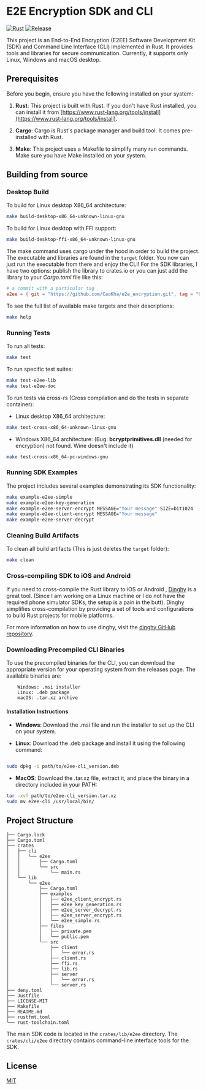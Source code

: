 # E2E Encryption SDK and CLI

[![Rust](https://github.com/CaoKha/e2e_encryption/actions/workflows/rust.yml/badge.svg)](https://github.com/CaoKha/e2e_encryption/actions/workflows/rust.yml)
[![Release](https://github.com/CaoKha/e2e_encryption/actions/workflows/release.yml/badge.svg)](https://github.com/CaoKha/e2e_encryption/actions/workflows/release.yml)

This project is an End-to-End Encryption (E2EE) Software Development Kit (SDK) and
Command Line Interface (CLI) implemented in Rust. It provides tools and libraries
for secure communication. Currently, it supports only Linux, Windows and macOS desktop.

## Prerequisites

Before you begin, ensure you have the following installed on your system:

1. **Rust**: This project is built with Rust. If you don't have Rust installed,
   you can install it from [https://www.rust-lang.org/tools/install](https://www.rust-lang.org/tools/install).

2. **Cargo**: Cargo is Rust's package manager and build tool.
   It comes pre-installed with Rust.

3. **Make**: This project uses a Makefile to simplify many run commands.
   Make sure you have Make installed on your system.

## Building from source

### Desktop Build

To build for Linux desktop X86_64 architecture:

```bash
make build-desktop-x86_64-unknown-linux-gnu
```

To build for Linux desktop with FFI support:

```bash
make build-desktop-ffi-x86_64-unknown-linux-gnu
```

The make command uses cargo under the hood in order to build the project.
The executable and libraries are found in the `target` folder.
You now can just run the executable from there and enjoy the CLI!
For the SDK libraries, I have two options: publish the library to crates.io
or you can just add the library to your _Cargo.toml_ file like this:

```toml
# a commit with a particular tag
e2ee = { git = "https://github.com/CaoKha/e2e_encryption.git", tag = "0.1.1" }
```

To see the full list of available make targets and their descriptions:

```bash
make help
```

### Running Tests

To run all tests:

```bash
make test
```

To run specific test suites:

```bash
make test-e2ee-lib
make test-e2ee-doc
```

To run tests via cross-rs
(Cross compilation and do the tests in separate container):

- Linux desktop X86_64 architecture:

```bash
make test-cross-x86_64-unknown-linux-gnu
```

- Windows X86_64 architecture:
  (Bug: **bcryptprimitives.dll** (needed for encryption) not found.
  Wine doesn't include it)

```bash
make test-cross-x86_64-pc-windows-gnu
```

### Running SDK Examples

The project includes several examples demonstrating its SDK functionality:

```bash
make example-e2ee-simple
make example-e2ee-key-generation
make example-e2ee-server-encrypt MESSAGE="Your message" SIZE=bit1024
make example-e2ee-client-encrypt MESSAGE="Your message"
make example-e2ee-server-decrypt
```

### Cleaning Build Artifacts

To clean all build artifacts (This is just deletes the `target` folder):

```bash
make clean
```

### Cross-compiling SDK to iOS and Android

If you need to cross-compile the Rust library to iOS or Android ,
[Dinghy](https://github.com/sonos/dinghy) is a great tool. (Since I am working
on a Linux machine or I do not have the required phone simulator SDKs,
the setup is a pain in the butt). Dinghy simplifies cross-compilation by providing
a set of tools and configurations to build Rust projects for mobile platforms.

For more information on how to use dinghy, visit the [dinghy GitHub repository](https://github.com/sonos/dinghy).

### Downloading Precompiled CLI Binaries

To use the precompiled binaries for the CLI, you can download the appropriate version
for your operating system from the releases page. The available binaries are:

```text
    Windows: .msi installer
    Linux: .deb package
    macOS: .tar.xz archive
```

#### Installation Instructions

- **Windows**: Download the .msi file and run the installer to set up the CLI on
  your system.

- **Linux**: Download the .deb package and install it using the following command:

```bash

sudo dpkg -i path/to/e2ee-cli_version.deb
```

- **MacOS**: Download the .tar.xz file, extract it, and place the binary in a directory
  included in your PATH:

```bash
tar -xvf path/to/e2ee-cli_version.tar.xz
sudo mv e2ee-cli /usr/local/bin/
```

## Project Structure

```text
├── Cargo.lock
├── Cargo.toml
├── crates
│   ├── cli
│   │   └── e2ee
│   │       ├── Cargo.toml
│   │       └── src
│   │           └── main.rs
│   └── lib
│       └── e2ee
│           ├── Cargo.toml
│           ├── examples
│           │   ├── e2ee_client_encrypt.rs
│           │   ├── e2ee_key_generation.rs
│           │   ├── e2ee_server_decrypt.rs
│           │   ├── e2ee_server_encrypt.rs
│           │   └── e2ee_simple.rs
│           ├── files
│           │   ├── private.pem
│           │   └── public.pem
│           └── src
│               ├── client
│               │   └── error.rs
│               ├── client.rs
│               ├── ffi.rs
│               ├── lib.rs
│               ├── server
│               │   └── error.rs
│               └── server.rs
├── deny.toml
├── Justfile
├── LICENSE-MIT
├── Makefile
├── README.md
├── rustfmt.toml
└── rust-toolchain.toml
```

The main SDK code is located in the `crates/lib/e2ee` directory.
The `crates/cli/e2ee` directory contains command-line interface tools for the SDK.

## License

[MIT](./LICENSE-MIT)
